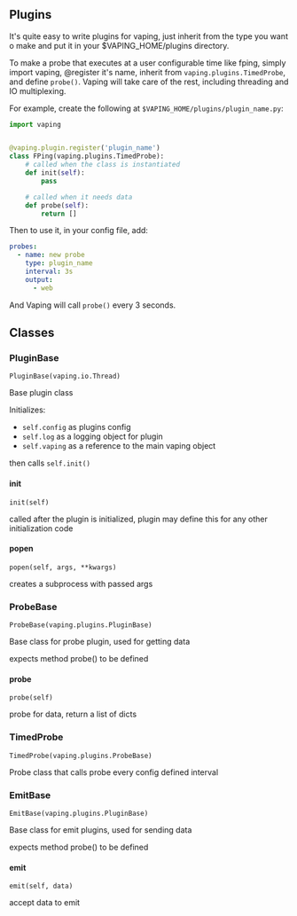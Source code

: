 
#


## Plugins

It's quite easy to write plugins for vaping, just inherit from the type you
want o make and put it in your $VAPING_HOME/plugins directory.

To make a probe that executes at a user configurable time like fping, simply
import vaping, @register it's name, inherit from `vaping.plugins.TimedProbe`,
and define `probe()`. Vaping will take care of the rest, including threading
and IO multiplexing.

For example, create the following at `$VAPING_HOME/plugins/plugin_name.py`:

```py
import vaping


@vaping.plugin.register('plugin_name')
class FPing(vaping.plugins.TimedProbe):
    # called when the class is instantiated
    def init(self):
        pass

    # called when it needs data
    def probe(self):
        return []

```

Then to use it, in your config file, add:

```yaml
probes:
  - name: new probe
    type: plugin_name
    interval: 3s
    output:
      - web
```

And Vaping will call `probe()` every 3 seconds.


## Classes

### PluginBase

```
PluginBase(vaping.io.Thread)
```

Base plugin class

Initializes:

- `self.config` as plugins config
- `self.log` as a logging object for plugin
- `self.vaping` as a reference to the main vaping object

then calls `self.init()`

#### init

```
init(self)
```

called after the plugin is initialized, plugin may define this for any
other initialization code

#### popen

```
popen(self, args, **kwargs)
```

creates a subprocess with passed args


### ProbeBase

```
ProbeBase(vaping.plugins.PluginBase)
```

Base class for probe plugin, used for getting data

expects method probe() to be defined

#### probe

```
probe(self)
```

probe for data, return a list of dicts


### TimedProbe

```
TimedProbe(vaping.plugins.ProbeBase)
```

Probe class that calls probe every config defined interval


### EmitBase

```
EmitBase(vaping.plugins.PluginBase)
```

Base class for emit plugins, used for sending data

expects method probe() to be defined

#### emit

```
emit(self, data)
```

accept data to emit 


